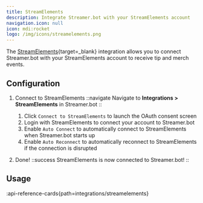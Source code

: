 ```yaml
---
title: StreamElements
description: Integrate Streamer.bot with your StreamElements account
navigation.icon: null
icon: mdi:rocket
logo: /img/icons/streamelements.png
---
```


The [StreamElements](https://streamelements.com/){target=_blank} integration allows you to connect Streamer.bot with your StreamElements account to receive tip and merch events.


## Configuration

1. Connect to StreamElements
    ::navigate
    Navigate to **Integrations > StreamElements** in Streamer.bot
    ::

    1. Click `Connect to StreamElements` to launch the OAuth consent screen
    2. Login with StreamElements to connect your account to Streamer.bot
    2. Enable `Auto Connect` to automatically connect to StreamElements when Streamer.bot starts up
    3. Enable `Auto Reconnect` to automatically reconnect to StreamElements if the connection is disrupted

2. Done!
    ::success
    StreamElements is now connected to Streamer.bot!
    ::

## Usage
:api-reference-cards{path=integrations/streamelements}